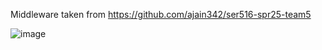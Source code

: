 Middleware taken from https://github.com/ajain342/ser516-spr25-team5

![image](https://github.com/user-attachments/assets/bad59d92-f5fa-4bab-be0a-189d3edfa5bd)

